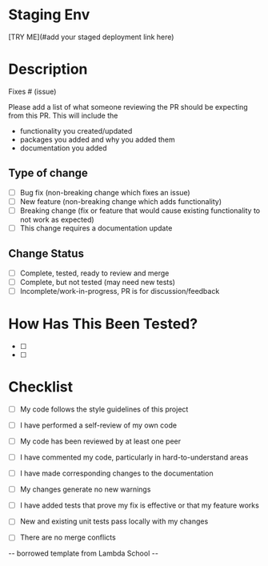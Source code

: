 # Staging Env

[TRY ME](#add your staged deployment link here)

# Description

 <!-- this is for issue numbers from GitHub. If this is a bug fix please put the bug # here. Otherwise, delete it.-->
Fixes # (issue)

Please add a list of what someone reviewing the PR
should be expecting from this PR.
This will include the

- functionality you created/updated
- packages you added and why you added them
- documentation you added

## Type of change

<!--- Please delete options that are not relevant. -->
- [ ] Bug fix (non-breaking change which fixes an issue)
- [ ] New feature (non-breaking change which adds functionality)
- [ ] Breaking change (fix or feature that would cause existing functionality to not work as expected)
- [ ] This change requires a documentation update

## Change Status

<!--- Please delete options that are not relevant. -->
- [ ] Complete, tested, ready to review and merge
- [ ] Complete, but not tested (may need new tests)
- [ ] Incomplete/work-in-progress, PR is for discussion/feedback

# How Has This Been Tested?

- [ ] <How it was Tested>
- [ ] <Any Additional Testing>

# Checklist

- [ ] My code follows the style guidelines of this project
- [ ] I have performed a self-review of my own code
- [ ] My code has been reviewed by at least one peer
- [ ] I have commented my code, particularly in hard-to-understand areas
- [ ] I have made corresponding changes to the documentation
- [ ] My changes generate no new warnings
- [ ] I have added tests that prove my fix is effective or that my feature works
- [ ] New and existing unit tests pass locally with my changes
- [ ] There are no merge conflicts


-- borrowed template from Lambda School --